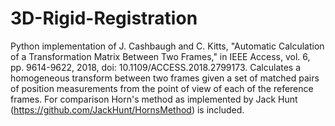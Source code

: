 # 3D-Rigid-Registration
Python implementation of J. Cashbaugh and C. Kitts, "Automatic Calculation of a Transformation Matrix Between Two Frames," in IEEE Access, vol. 6, pp. 9614-9622, 2018, doi: 10.1109/ACCESS.2018.2799173.
Calculates a homogeneous transform between two frames given a set of matched pairs of position measurements from the point of view of each of the reference frames.
For comparison Horn's method as implemented by Jack Hunt (https://github.com/JackHunt/HornsMethod) is included.
